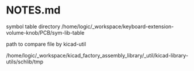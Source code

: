 # NOTES.md
symbol table directory
/home/logic/_workspace/keyboard-extension-volume-knob/PCB/sym-lib-table

path to compare file by kicad-util

/home/logic/_workspace/kicad_factory_assembly_library/_util/kicad-library-utils/schlib/tmp